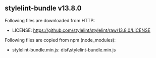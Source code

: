 ## stylelint-bundle v13.8.0

Following files are downloaded from HTTP:

* LICENSE: https://github.com/stylelint/stylelint/raw/13.8.0/LICENSE

Following files are copied from npm (node_modules):

* stylelint-bundle.min.js: dist\stylelint-bundle.min.js
